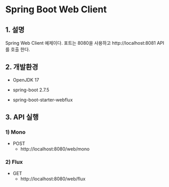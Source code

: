 # Spring Boot Web Client

## 1. 설명
Spring Web Client 예제이다. 포트는 8080을 사용하고 http://localhost:8081 API를 호출 한다.

## 2. 개발환경

* OpenJDK 17

* spring-boot 2.7.5

* spring-boot-starter-webflux

## 3. API 실행

### 1) Mono

* POST
  - http://localhost:8080/web/mono

### 2) Flux

* GET
  - http://localhost:8080/web/flux
